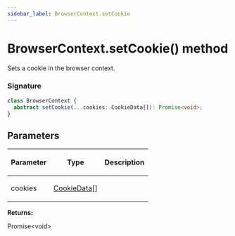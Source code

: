 ```yaml
---
sidebar_label: BrowserContext.setCookie
---
```


# BrowserContext.setCookie() method

Sets a cookie in the browser context.

### Signature

```typescript
class BrowserContext {
  abstract setCookie(...cookies: CookieData[]): Promise<void>;
}
```

## Parameters

<table><thead><tr><th>

Parameter

</th><th>

Type

</th><th>

Description

</th></tr></thead>
<tbody><tr><td>

cookies

</td><td>

[CookieData](./puppeteer.cookiedata.md)\[\]

</td><td>

</td></tr>
</tbody></table>

**Returns:**

Promise&lt;void&gt;

